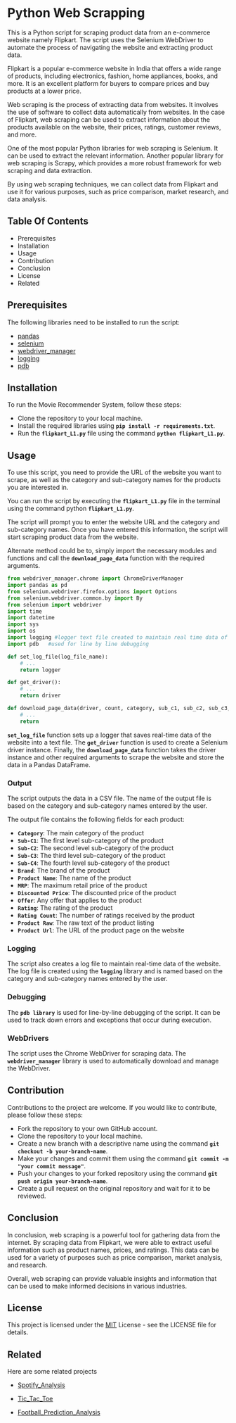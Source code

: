 
# Python Web Scrapping

This is a Python script for scraping product data from an e-commerce website namely Flipkart. The script uses the Selenium WebDriver to automate the process of navigating the website and extracting product data.

Flipkart is a popular e-commerce website in India that offers a wide range of products, including electronics, fashion, home appliances, books, and more. It is an excellent platform for buyers to compare prices and buy products at a lower price.

Web scraping is the process of extracting data from websites. It involves the use of software to collect data automatically from websites. In the case of Flipkart, web scraping can be used to extract information about the products available on the website, their prices, ratings, customer reviews, and more.

One of the most popular Python libraries for web scraping is Selenium. It can be used to extract the relevant information. Another popular library for web scraping is Scrapy, which provides a more robust framework for web scraping and data extraction.

By using web scraping techniques, we can collect data from Flipkart and use it for various purposes, such as price comparison, market research, and data analysis.
## Table Of Contents

- Prerequisites
- Installation
- Usage
- Contribution
- Conclusion
- License
- Related

## Prerequisites

The following libraries need to be installed to run the script:

- [pandas](https://pandas.pydata.org/)
- [selenium](https://www.selenium.dev/)
- [webdriver_manager](https://pypi.org/project/webdriver-manager/)
- [logging](https://docs.python.org/3/library/logging.html)
- [pdb](https://docs.python.org/3/library/pdb.html)
## Installation

To run the Movie Recommender System, follow these steps:

- Clone the repository to your local machine.
- Install the required libraries using **`pip install -r requirements.txt`**.
- Run the **`flipkart_L1.py`** file using the command **`python flipkart_L1.py`**.
    
## Usage

To use this script, you need to provide the URL of the website you want to scrape, as well as the category and sub-category names for the products you are interested in.

You can run the script by executing the **`flipkart_L1.py`** file in the terminal using the command python **`flipkart_L1.py`**.

The script will prompt you to enter the website URL and the category and sub-category names. Once you have entered this information, the script will start scraping product data from the website.

Alternate method could be to, simply import the necessary modules and functions and call the **`download_page_data`** function with the required arguments.

```python
from webdriver_manager.chrome import ChromeDriverManager
import pandas as pd
from selenium.webdriver.firefox.options import Options
from selenium.webdriver.common.by import By
from selenium import webdriver
import time
import datetime
import sys
import os
import logging #logger text file created to maintain real time data of website
import pdb   #used for line by line debugging

def set_log_file(log_file_name):
    # ...
    return logger

def get_driver():
    # ...
    return driver

def download_page_data(driver, count, category, sub_c1, sub_c2, sub_c3, sub_c4,  website_output_file_name):
    # ...
    return
```

**`set_log_file`** function sets up a logger that saves real-time data of the website into a text file. The **`get_driver`** function is used to create a Selenium driver instance. Finally, the **`download_page_data`** function takes the driver instance and other required arguments to scrape the website and store the data in a Pandas DataFrame.


### Output

The script outputs the data in a CSV file. The name of the output file is based on the category and sub-category names entered by the user.

The output file contains the following fields for each product:

- **`Category`**: The main category of the product
- **`Sub-C1`**: The first level sub-category of the product
- **`Sub-C2`**: The second level sub-category of the product
- **`Sub-C3`**: The third level sub-category of the product
- **`Sub-C4`**: The fourth level sub-category of the product
- **`Brand`**: The brand of the product
- **`Product Name`**: The name of the product
- **`MRP`**: The maximum retail price of the product
- **`Discounted Price`**: The discounted price of the product
- **`Offer`**: Any offer that applies to the product
- **`Rating`**: The rating of the product
- **`Rating Count`**: The number of ratings received by the product
- **`Product Raw`**: The raw text of the product listing
- **`Product Url`**: The URL of the product page on the website


### Logging

The script also creates a log file to maintain real-time data of the website. The log file is created using the **`logging`** library and is named based on the category and sub-category names entered by the user.


### Debugging

The **`pdb library`** is used for line-by-line debugging of the script. It can be used to track down errors and exceptions that occur during execution.


### WebDrivers

The script uses the Chrome WebDriver for scraping data. The **`webdriver_manager`** library is used to automatically download and manage the WebDriver.

## Contribution

Contributions to the project are welcome. If you would like to contribute, please follow these steps:

- Fork the repository to your own GitHub account.
- Clone the repository to your local machine.
- Create a new branch with a descriptive name using the command **`git checkout -b your-branch-name`**.
- Make your changes and commit them using the command **`git commit -m "your commit message"`**.
- Push your changes to your forked repository using the command **`git push origin your-branch-name`**.
- Create a pull request on the original repository and wait for it to be reviewed.
## Conclusion

In conclusion, web scraping is a powerful tool for gathering data from the internet. By scraping data from Flipkart, we were able to extract useful information such as product names, prices, and ratings. This data can be used for a variety of purposes such as price comparison, market analysis, and research.

Overall, web scraping can provide valuable insights and information that can be used to make informed decisions in various industries.
## License

This project is licensed under the [MIT](https://choosealicense.com/licenses/mit/) License - see the LICENSE file for details.


## Related

Here are some related projects

- [Spotify_Analysis](https://github.com/RudraYug/Spotify_Analysis.git)

- [Tic_Tac_Toe](https://github.com/RudraYug/Tic_Tac_Toe.git)

- [Football_Prediction_Analysis](https://github.com/RudraYug/Football-Prediction-Analysis.git)